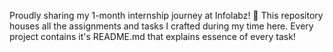 Proudly sharing my 1-month internship journey at Infolabz! 🚀 This repository houses all the assignments and tasks I crafted during my time here. Every project contains it's README.md that explains essence of every task!
